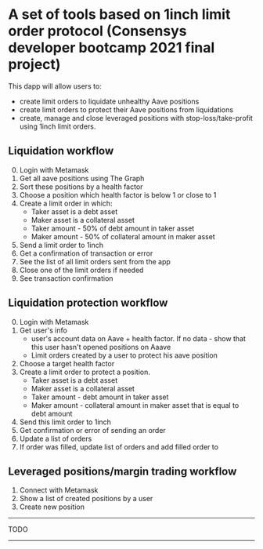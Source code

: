 # A set of tools based on 1inch limit order protocol (Consensys developer bootcamp 2021 final project)

This dapp will allow users to:
* create limit orders to liquidate unhealthy Aave positions
* create limit orders to protect their Aave positions from liquidations
* create, manage and close leveraged positions with stop-loss/take-profit using 1inch limit orders.

## Liquidation workflow
0. Login with Metamask
1. Get all aave positions using The Graph
2. Sort these positions by a health factor
3. Choose a position which health factor is below 1 or close to 1
4. Create a limit order in which:
   * Taker asset is a debt asset
   * Maker asset is a collateral asset
   * Taker amount - 50% of debt amount in taker asset  
   * Maker amount - 50% of collateral amount in maker asset
5. Send a limit order to 1inch
6. Get a confirmation of transaction or error
7. See the list of all limit orders sent from the app
8. Close one of the limit orders if needed
9. See transaction confirmation

## Liquidation protection workflow
0. Login with Metamask
1. Get user's info
   * user's account data on Aave + health factor. If no data - show that this user hasn't opened positions on Aaave 
   * Limit orders created by a user to protect his aave position
2. Choose a target health factor
3. Create a limit order to protect a position. 
   * Taker asset is a debt asset
   * Maker asset is a collateral asset
   * Taker amount - debt amount in taker asset
   * Maker amount - collateral amount in maker asset that is equal to debt amount
4. Send this limit order to 1inch
5. Get confirmation or error of sending an order
6. Update a list of orders
7. If order was filled, update list of orders and add filled order to  

## Leveraged positions/margin trading workflow
1. Connect with Metamask
2. Show a list of created positions by a user
3. Create new position
***
TODO
***
